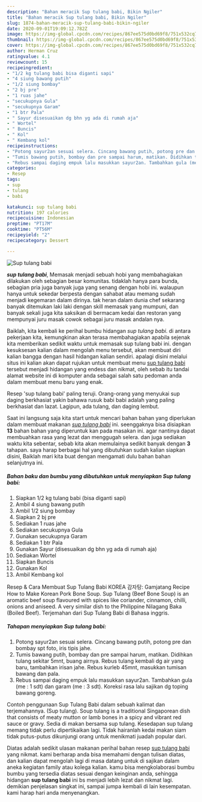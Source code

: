 ```yaml
---
description: "Bahan meracik Sup tulang babi, Bikin Ngiler"
title: "Bahan meracik Sup tulang babi, Bikin Ngiler"
slug: 1874-bahan-meracik-sup-tulang-babi-bikin-ngiler
date: 2020-09-01T19:09:12.782Z
image: https://img-global.cpcdn.com/recipes/867ee575d0bd69f8/751x532cq70/sup-tulang-babi-foto-resep-utama.jpg
thumbnail: https://img-global.cpcdn.com/recipes/867ee575d0bd69f8/751x532cq70/sup-tulang-babi-foto-resep-utama.jpg
cover: https://img-global.cpcdn.com/recipes/867ee575d0bd69f8/751x532cq70/sup-tulang-babi-foto-resep-utama.jpg
author: Herman Cruz
ratingvalue: 4.1
reviewcount: 15
recipeingredient:
- "1/2 kg tulang babi bisa diganti sapi"
- "4 siung bawang putih"
- "1/2 siung bombay"
- "2 bj pre"
- "1 ruas jahe"
- "secukupnya Gula"
- "secukupnya Garam"
- "1 btr Pala"
- " Sayur disesuaikan dg bhn yg ada di rumah aja"
- " Wortel"
- " Buncis"
- " Kol"
- " Kembang kol"
recipeinstructions:
- "Potong sayur2an sesuai selera. Cincang bawang putih, potong pre dan bombay spt foto, iris tipis jahe."
- "Tumis bawang putih, bombay dan pre sampai harum, matikan. Didihkan tulang sekitar 5mnt, buang airnya. Rebus tulang kembali dg air yang baru, tambahkan irisan jahe. Rebus kurleb 45mnt, masukkan tumisan bawang dan pala."
- "Rebus sampai daging empuk lalu masukkan sayur2an. Tambahkan gula (me : 1 sdt) dan garam (me : 3 sdt). Koreksi rasa lalu sajikan dg toping bawang goreng."
categories:
- Resep
tags:
- sup
- tulang
- babi

katakunci: sup tulang babi 
nutrition: 197 calories
recipecuisine: Indonesian
preptime: "PT17M"
cooktime: "PT56M"
recipeyield: "2"
recipecategory: Dessert

---
```



![Sup tulang babi](https://img-global.cpcdn.com/recipes/867ee575d0bd69f8/751x532cq70/sup-tulang-babi-foto-resep-utama.jpg)

<b><i>sup tulang babi</i></b>, Memasak menjadi sebuah hobi yang membahagiakan dilakukan oleh sebagian besar komunitas. tidaklah hanya para bunda, sebagian pria juga banyak juga yang senang dengan hobi ini. walaupun hanya untuk sekedar berpesta dengan sahabat atau memang sudah menjadi kegemaran dalam dirinya. tak heran dalam dunia chef sekarang banyak ditemukan laki laki dengan skill memasak yang mumpuni, dan banyak sekali juga kita saksikan di bermacam kedai dan restoran yang mempunyai juru masak cowok sebagai juru masak andalan nya.

Baiklah, kita kembali ke perihal bumbu hidangan <i>sup tulang babi</i>. di antara pekerjaan kita, kemungkinan akan terasa membahagiakan apabila sejenak kita memberikan sedikit waktu untuk memasak sup tulang babi ini. dengan kesuksesan kalian dalam mengolah menu tersebut, akan membuat diri kalian bangga dengan hasil hidangan kalian sendiri. apalagi disini melalui situs ini kalian akan dapat rujukan untuk membuat menu <u>sup tulang babi</u> tersebut menjadi hidangan yang endess dan nikmat, oleh sebab itu tandai alamat website ini di komputer anda sebagai salah satu pedoman anda dalam membuat menu baru yang enak.

Resep &#39;sup tulang babi&#39; paling teruji. Orang-orang yang menyukai sup daging berkhasiat yakin bahawa rusuk babi babi adalah yang paling berkhasiat dan lazat. Lagipun, ada tulang, dan daging lembut.


Saat ini langsung saja kita start untuk mencari bahan bahan yang diperlukan dalam membuat makanan <u><i>sup tulang babi</i></u> ini. seenggaknya bisa disiapkan <b>13</b> bahan bahan yang diperuntuk kan pada masakan ini. agar nantinya dapat membuahkan rasa yang lezat dan menggugah selera. dan juga sediakan waktu kita sebentar, sebab kita akan memulainya sedikit banyak dengan <b>3</b> tahapan. saya harap berbagai hal yang dibutuhkan sudah kalian siapkan disini, Baiklah mari kita buat dengan mengamati dulu bahan bahan selanjutnya ini.

<!--inarticleads1-->

##### Bahan baku dan bumbu yang dibutuhkan untuk menyiapkan Sup tulang babi:

1. Siapkan 1/2 kg tulang babi (bisa diganti sapi)
1. Ambil 4 siung bawang putih
1. Ambil 1/2 siung bombay
1. Siapkan 2 bj pre
1. Sediakan 1 ruas jahe
1. Sediakan secukupnya Gula
1. Gunakan secukupnya Garam
1. Sediakan 1 btr Pala
1. Gunakan  Sayur (disesuaikan dg bhn yg ada di rumah aja)
1. Sediakan  Wortel
1. Siapkan  Buncis
1. Gunakan  Kol
1. Ambil  Kembang kol


Resep &amp; Cara Membuat Sup Tulang Babi KOREA 감자탕: Gamjatang Recipe How to Make Korean Pork Bone Soup. Sup Tulang (Beef Bone Soup) is an aromatic beef soup flavoured with spices like coriander, cinnamon, chilli, onions and aniseed. A very similar dish to the Philippine Nilagang Baka (Boiled Beef). Terjemahan dari Sup Tulang Babi di Bahasa inggris. 

<!--inarticleads2-->

##### Tahapan menyiapkan Sup tulang babi:

1. Potong sayur2an sesuai selera. Cincang bawang putih, potong pre dan bombay spt foto, iris tipis jahe.
1. Tumis bawang putih, bombay dan pre sampai harum, matikan. Didihkan tulang sekitar 5mnt, buang airnya. Rebus tulang kembali dg air yang baru, tambahkan irisan jahe. Rebus kurleb 45mnt, masukkan tumisan bawang dan pala.
1. Rebus sampai daging empuk lalu masukkan sayur2an. Tambahkan gula (me : 1 sdt) dan garam (me : 3 sdt). Koreksi rasa lalu sajikan dg toping bawang goreng.


Contoh penggunaan Sup Tulang Babi dalam sebuah kalimat dan terjemahannya. (Sup tulang). Soup tulang is a traditional Singaporean dish that consists of meaty mutton or lamb bones in a spicy and vibrant red sauce or gravy. Sedia di makan bersama sup tulang. Kesedapan sup tulang memang tidak perlu dipertikaikan lagi. Tidak hairanlah kedai makan siam tidak putus-putus dikunjungi orang untuk menikmati juadah popular dari. 

Diatas adalah sedikit ulasan makanan perihal bahan resep <u>sup tulang babi</u> yang nikmat. kami berharap anda bisa memahami dengan tulisan diatas, dan kalian dapat mengolah lagi di masa datang untuk di sajikan dalam aneka kegiatan family atau kolega kalian. kamu bisa mengkolaborasi bumbu bumbu yang tersedia diatas sesuai dengan keinginan anda, sehingga hidangan <b>sup tulang babi</b> ini bs menjadi lebih lezat dan nikmat lagi. demikian penjelasan singkat ini, sampai jumpa kembali di lain kesempatan. kami harap hari anda menyenangkan.
